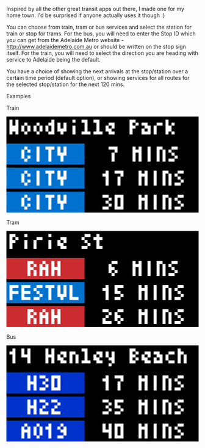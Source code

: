 Inspired by all the other great transit apps out there, I made one for my home town. I'd be surprised if anyone actually uses it though :)

You can choose from train, tram or bus services and select the station for train or stop for trams. For the bus, you will need to enter the Stop ID which you can get from the Adelaide Metro website - http://www.adelaidemetro.com.au or should be written on the stop sign itself. For the train, you will need to select the direction you are heading with service to Adelaide being the default.

You have a choice of showing the next arrivals at the stop/station over a certain time period (default option), or showing services for all routes for the selected stop/station for the next 120 mins.

Examples

Train 

![](adelaide_metro_train.gif)

Tram

![](adelaide_metro_tram.gif)

Bus

![](adelaide_metro_bus2.gif)
